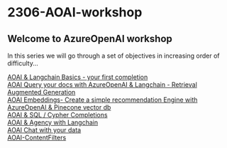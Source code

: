 # 2306-AOAI-workshop


## Welcome to AzureOpenAI workshop
In this series we will go through a set of objectives in increasing order of difficulty...

[AOAI & Langchain Basics - your first completion](./Completions%20with%20AOAI%20%26%20Langchain.ipynb) \
[AOAI Query your docs with AzureOpenAI & Langchain - Retrieval Augmented Generation](./AOAI-query-your-docs.ipynb) \
[AOAI Embeddings- Create a simple recommendation Engine with AzureOpenAI & Pinecone vector db](./AOAI-Embeddings-RecommendationEngine.ipynb) \
[AOAI & SQL / Cypher Completions](./AOAI-SQL-Cypher-Completions.ipynb) \
[AOAI & Agency with Langchain](./AOAI-Langchain%20agency.ipynb) \
[AOAI Chat with your data](./AOAI-Chat-with-your-data.ipynb)     
[AOAI-ContentFilters](./AOAI-ContentFilters.ipynb) 

